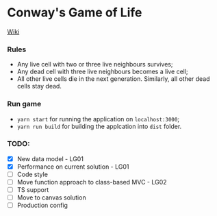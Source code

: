 # Conway's Game of Life
[Wiki](https://en.wikipedia.org/wiki/Conway%27s_Game_of_Life)

### Rules
 - Any live cell with two or three live neighbours survives;
 - Any dead cell with three live neighbours becomes a live cell;
 - All other live cells die in the next generation. Similarly, all other dead cells stay dead.
 
### Run game
 - `yarn start` for running the application on `localhost:3000`;
 - `yarn run build` for building the applcation into `dist` folder.

### TODO:
- [x] New data model - LG01
- [x] Performance on current solution - LG01
- [ ] Code style
- [ ] Move function approach to class-based MVC - LG02
- [ ] TS support
- [ ] Move to canvas solution
- [ ] Production config
